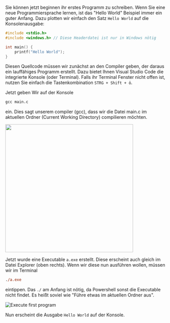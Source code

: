 Sie können jetzt beginnen ihr erstes Programm zu schreiben. Wenn Sie eine neue Programmiersprache lernen, ist das "Hello World" Beispiel immer ein guter Anfang. Dazu plotten wir einfach den Satz `Hello World` auf die Konsolenausgabe:

```c
#include <stdio.h>
#include <windows.h> // Diese Headerdatei ist nur in Windows nötig

int main() {
    printf("Hello World");
}
```

Diesen Quellcode müssen wir zunächst an den Compiler geben, der daraus ein lauffähiges Programm erstellt. Dazu bietet Ihnen Visual Studio Code die integrierte Konsole (oder Terminal). Falls ihr Terminal Fenster nicht offen ist, nutzen Sie einfach die Tastenkombination `STRG + Shift + ö`.

Jetzt geben Wir auf der Konsole

```ps
gcc main.c
```

ein. Dies sagt unserem compiler (gcc), dass wir die Datei main.c im aktuellen Ordner (Current Working Directory) compilieren möchten.

<img src="https://elearning.ohmportal.de/pluginfile.php/473834/mod_folder/content/0/compile_gcc.gif" height="400px"/>

Jetzt wurde eine Executable `a.exe` erstellt. Diese erscheint auch gleich im Datei Explorer (oben rechts). Wenn wir diese nun ausführen wollen, müssen wir im Terminal

```ps
./a.exe
```

eintippen. Das `./` am Anfang ist nötig, da Powershell sonst die Executable nicht findet. Es heißt soviel wie "Führe etwas im aktuellen Ordner aus".

![Execute first program](https://elearning.ohmportal.de/pluginfile.php/473834/mod_folder/content/0/run_first_program.gif)

Nun erscheint die Ausgabe `Hello World` auf der Konsole.
